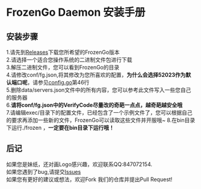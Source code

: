 # FrozenGo Daemon 安装手册
## 安装步骤
1.请先到[Releases](https://github.com/Rubiginosu/frozen-go/releases)下载您所希望的FrozenGo版本<br />
2.请选择一个适合您操作系统的二进制文件包进行下载<br />
3.解压二进制文件，您可以看到FrozenGo的目录<br />
4.请修改conf/fg.json,将其修改为您所喜欢的配置，<strong>为什么会选择52023作为默认端口呢</strong>，请参见[config.go](https://github.com/Rubiginosu/frozen-go/blob/master/daemon/src/conf/config.go)第46行<br />
5.删除data/servers.json文件中的所有内容，您可以参考此文件写入一些您自己的服务器<br />
6.<strong>请将conf/fg.json中的VerifyCode尽量改的奇葩一点点，越奇葩越安全哦</strong><br />
7.请编辑exec/目录下的配置文件，已经包含了一个示例文件了，您可以根据自己的要求再添加一些新的文件，FrozenGo可以读取这些文件并开服哦~
8.在bin目录下运行./frozen ，<strong>一定要在bin目录下运行哦！</strong>
## 后记
如果您是妹纸，还对画Logo感兴趣，欢迎联系QQ:847072154.<br />
如果您遇到了bug,请提交[Issues](https://github.com/Rubiginosu/frozen-go/issues)<br />
如果您有更好的建议或想法，欢迎Fork 我们的仓库并提出Pull Request!<br />
